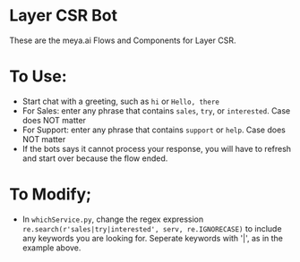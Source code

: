 # Layer CSR Bot
These are the meya.ai Flows and Components for Layer CSR.

# To Use:
* Start chat with a greeting, such as `hi` or `Hello, there`
* For Sales: enter any phrase that contains `sales`, `try`, or `interested`. Case does NOT matter
* For Support: enter any phrase that contains `support` or `help`. Case does NOT matter
* If the bots says it cannot process your response, you will have to refresh and start over because the flow ended.

# To Modify;
* In `whichService.py`, change the regex expression `re.search(r'sales|try|interested', serv, re.IGNORECASE)` to include
any keywords you are looking for. Seperate keywords with '|', as in the example above.
